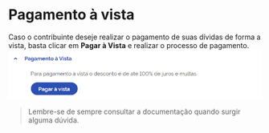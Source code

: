 # Pagamento à vista
Caso o contribuinte deseje realizar o pagamento de suas dívidas de forma a vista, basta clicar em **Pagar à Vista** e 
realizar o processo de pagamento. 
![Projetos Docker existentes na máquina](./images/pagamento_a_vista.png)


> Lembre-se de sempre consultar a documentação quando surgir alguma dúvida.
